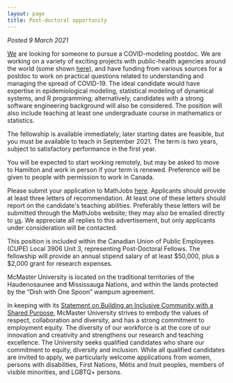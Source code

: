 ```yaml
---
layout: page
title: Post-doctoral opportunity
---
```


_Posted 9 March 2021_

[We](https://github.com/mac-theobio/mac-theobio.github.io/index.html) are looking for someone to pursue a COVID-modeling postdoc. We are working on a variety of exciting projects with public-health agencies around the world (some shown [here](https://github.com/mac-theobio/mac-theobio.github.io/covid-19/)), and have funding from various sources for a postdoc to work on practical questions related to understanding and managing the spread of COVID-19. The ideal candidate would have expertise in epidemiological modeling, statistical modeling of dynamical systems, and R programming; alternatively, candidates with a strong software engineering background will also be considered. The position will also include teaching at least one undergraduate course in mathematics or statistics.

The fellowship is available immediately; later starting dates are feasible, but you must be available to teach in September 2021. The term is two years, subject to satisfactory performance in the first year.

You will be expected to start working remotely, but may be asked to move to Hamilton and work in person if your term is renewed. Preference will be given to people with permission to work in Canada.

Please submit your application to MathJobs [here](...). Applicants should provide at least three letters of recommendation. At least one of these letters should report on the candidate's teaching abilities. Preferably these letters will be submitted through the MathJobs website; they may also be emailed directly to [us](mailto:bbolker+covidpostdoc@gmail.com). We appreciate all replies to this advertisement, but only applicants under consideration will be contacted. 

<!-- 
COMMENT
__To apply:__ [send us](mailto:bbolker+covidpostdoc@gmail.com) a cover letter, a CV (including the name of three referees we can contact), and a research statement (of any form, not too long). Send these as PDF attachments. 
-->

This position is included within the Canadian Union of Public Employees (CUPE) Local 3906 Unit 3, representing Post-Doctoral Fellows. The fellowship will provide an annual stipend salary of at least $50,000, plus a $2,000 grant for research expenses.

McMaster University is located on the traditional territories of the Haudenosaunee and Mississauga Nations, and within the lands protected by the “Dish with One Spoon” wampum agreement.

In keeping with its [Statement on Building an Inclusive Community with a Shared Purpose,](https://secretariat.mcmaster.ca/app/uploads/Statement-on-Building-an-Inclusive-Community-with-a-Shared-Purpose.pdf) McMaster University strives to embody the values of respect, collaboration and diversity, and has a strong commitment to employment equity. The diversity of our workforce is at the core of our innovation and creativity and strengthens our research and teaching excellence. The University seeks qualified candidates who share our commitment to equity, diversity and inclusion. While all qualified candidates are invited to apply, we particularly welcome applications from women, persons with disabilities, First Nations, Métis and Inuit peoples, members of visible minorities, and LGBTQ+ persons.
